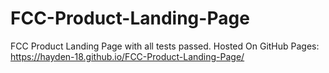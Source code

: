 # FCC-Product-Landing-Page
FCC Product Landing Page with all tests passed.
Hosted On GitHub Pages: https://hayden-18.github.io/FCC-Product-Landing-Page/

